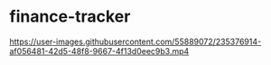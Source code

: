 # finance-tracker

https://user-images.githubusercontent.com/55889072/235376914-af056481-42d5-48f8-9667-4f13d0eec9b3.mp4

